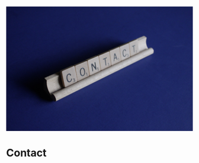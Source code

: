 <img src="/img/melinda-gimpel-5Ne6mMQtIdo-unsplash.jpg" alt="Photo by Melinda Gimpel on Unsplash" class="grey-out" /> <br />


# Contact

  